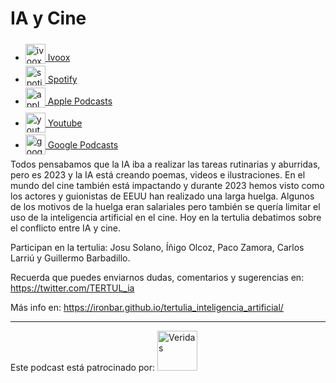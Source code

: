 # IA y Cine

- [<img src="https://i0.wp.com/parqueeste.org/wp-content/uploads/2020/07/ivoox-icon.png?fit=256%2C256&ssl=1" alt="ivoox_logo" width="32" style="position: relative; top: 5px;"> Ivoox](https://go.ivoox.com/rf/119649980)
- [<img src="https://cdn.iconscout.com/icon/free/png-256/spotify-36-721973.png" alt="spotify_logo" width="32" style="position: relative; top: 5px;"> Spotify](https://open.spotify.com/episode/4ouZCqdRhlwc2dWTZLP9OL?si=xnmTj6CYR8SGj3LqQmxa5Q)
- [<img src="https://cdn.iconscout.com/icon/free/png-256/apple-853-675472.png" alt="apple_logo" width="32" style="position: relative; top: 5px;"> Apple Podcasts](https://podcasts.apple.com/us/podcast/inteligencia-artificial-y-cine/id1669083682?i=1000635183830)
- [<img src="https://cdn.icon-icons.com/icons2/195/PNG/256/YouTube_23392.png" alt="youtube_logo" width="32" style="position: relative; top: 10px;"> Youtube](https://www.youtube.com/watch?v=ghpIcV5O0xY)
- [<img src="https://cdn.iconscout.com/icon/free/png-256/free-google-podcasts-2038772-1721669.png" alt="google_podcast_logo" width="32" style="position: relative; top: 10px;"> Google Podcasts](https://podcasts.google.com/feed/aHR0cHM6Ly93d3cuaXZvb3guY29tL3BvZGNhc3QtdGVydHVsaWEtaW50ZWxpZ2VuY2lhLWFydGlmaWNpYWxfZmdfZjExODE1MzExX2ZpbHRyb18xLnhtbA/episode/aHR0cHM6Ly93d3cuaXZvb3guY29tLzExOTY0OTk4MA?sa=X&ved=0CAUQkfYCahcKEwiIr42VocuCAxUAAAAAHQAAAAAQAQ)

Todos pensabamos que la IA iba a realizar las tareas rutinarias y aburridas, pero es 2023 y la IA está creando poemas, videos e ilustraciones. En el mundo del cine también está impactando y durante 2023 hemos visto como los actores y guionistas de EEUU han realizado una larga huelga. Algunos de los motivos de la huelga eran salariales pero también se quería limitar el uso de la inteligencia artificial en el cine. Hoy en la tertulia debatimos sobre el conflicto entre IA y cine.

Participan en la tertulia: Josu Solano, Íñigo Olcoz, Paco Zamora, Carlos Larriú y Guillermo Barbadillo.

Recuerda que puedes enviarnos dudas, comentarios y sugerencias en: <https://twitter.com/TERTUL_ia>

Más info en: <https://ironbar.github.io/tertulia_inteligencia_artificial/>

---

Este podcast está patrocinado por:  [<img src="https://veridas.com/wp-content/uploads/2021/08/VERIDAS-logo-azul-coral-rgb-592x131-1.png.webp" alt="Veridas" width="64" style="position: relative; top: 0px;">](https://veridas.com/)
